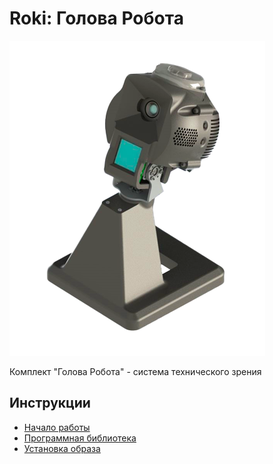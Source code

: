 # Roki: Голова Робота

![](assets/head_render.png)


Комплект "Голова Робота" - система технического зрения

## Инструкции
- [Начало работы](GetStarted.md)
- [Программная библиотека](Library.md)
- [Установка образа](Burning.md)